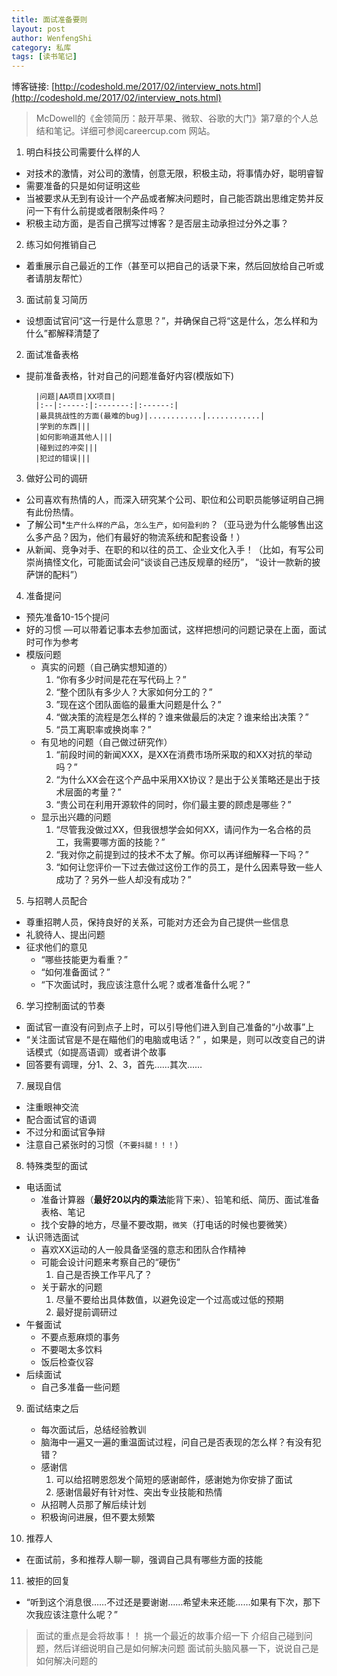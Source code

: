 ```yaml
---
title: 面试准备要则
layout: post
author: WenfengShi
category: 私库
tags: [读书笔记]
---
```

博客链接: [http://codeshold.me/2017/02/interview_nots.html](http://codeshold.me/2017/02/interview_nots.html)

> McDowell的《金领简历：敲开苹果、微软、谷歌的大门》第7章的个人总结和笔记。详细可参阅careercup.com 网站。


1. 明白科技公司需要什么样的人
- 对技术的激情，对公司的激情，创意无限，积极主动，将事情办好，聪明睿智
- 需要准备的只是如何证明这些
- 当被要求从无到有设计一个产品或者解决问题时，自己能否跳出思维定势并反问一下有什么前提或者限制条件吗？
- 积极主动方面，是否自己撰写过博客？是否层主动承担过分外之事？

2. 练习如何推销自己
- 着重展示自己最近的工作（甚至可以把自己的话录下来，然后回放给自己听或者请朋友帮忙）

3. 面试前复习简历
- 设想面试官问“这一行是什么意思？”，并确保自己将“这是什么，怎么样和为什么”都解释清楚了

2. 面试准备表格
- 提前准备表格，针对自己的问题准备好内容(模版如下)

        |问题|AA项目|XX项目|
        |:--|:-----:|:-------:|:------:|
        |最具挑战性的方面(最难的bug)|............|............|
        |学到的东西|||
        |如何影响道其他人|||
        |碰到过的冲突|||
        |犯过的错误|||

3. 做好公司的调研
- 公司喜欢有热情的人，而深入研究某个公司、职位和公司职员能够证明自己拥有此份热情。
- 了解公司*`生产什么样的产品`，`怎么生产`，`如何盈利的`？（亚马逊为什么能够售出这么多产品？因为，他们有最好的物流系统和配套设备！）
- 从新闻、竞争对手、在职的和以往的员工、企业文化入手！（比如，有写公司崇尚搞怪文化，可能面试会问“谈谈自己违反规章的经历”， “设计一款新的披萨饼的配料”）

4. 准备提问
- 预先准备10-15个提问
- 好的习惯 —可以带着记事本去参加面试，这样把想问的问题记录在上面，面试时可作为参考
- 模版问题
  - 真实的问题（自己确实想知道的）
    1. “你有多少时间是花在写代码上？”
    2. “整个团队有多少人？大家如何分工的？”
    3. ”现在这个团队面临的最重大问题是什么？”
    4. “做决策的流程是怎么样的？谁来做最后的决定？谁来给出决策？”
    5. “员工离职率或换岗率？”
  - 有见地的问题（自己做过研究作）
    1. “前段时间的新闻XXX，是XX在消费市场所采取的和XX对抗的举动吗？”
    2. “为什么XX会在这个产品中采用XX协议？是出于公关策略还是出于技术层面的考量？”
    3. “贵公司在利用开源软件的同时，你们最主要的顾虑是哪些？”
  - 显示出兴趣的问题
    1. “尽管我没做过XX，但我很想学会如何XX，请问作为一名合格的员工，我需要哪方面的技能？”
    2. “我对你之前提到过的技术不太了解。你可以再详细解释一下吗？”
    3. “如何让您评价一下过去做过这份工作的员工，是什么因素导致一些人成功了？另外一些人却没有成功？”


5. 与招聘人员配合
- 尊重招聘人员，保持良好的关系，可能对方还会为自己提供一些信息
- 礼貌待人、提出问题
- 征求他们的意见
  - “哪些技能更为看重？”
  - “如何准备面试？”
  - “下次面试时，我应该注意什么呢？或者准备什么呢？”

6. 学习控制面试的节奏
- 面试官一直没有问到点子上时，可以引导他们进入到自己准备的“小故事”上
- “关注面试官是不是在瞄他们的电脑或电话？” ，如果是，则可以改变自己的讲话模式（如提高语调）或者讲个故事
- 回答要有调理，分1、2、3，首先……其次……

7. 展现自信
- 注重眼神交流
- 配合面试官的语调
- 不过分和面试官争辩
- 注意自己紧张时的习惯（`不要抖腿！！！`）

8. 特殊类型的面试
- 电话面试
    - 准备计算器（**最好20以内的乘法**能背下来）、铅笔和纸、简历、面试准备表格、笔记
    - 找个安静的地方，尽量不要改期，`微笑`（打电话的时候也要微笑）
- 认识筛选面试
    - 喜欢XX运动的人一般具备坚强的意志和团队合作精神
    - 可能会设计问题来考察自己的“硬伤”
        1. 自己是否换工作平凡了？
    - 关于薪水的问题
        1. 尽量不要给出具体数值，以避免设定一个过高或过低的预期
        2. 最好提前调研过
- 午餐面试
    - 不要点惹麻烦的事务
    - 不要喝太多饮料
    - 饭后检查仪容
- 后续面试
    - 自己多准备一些问题

9. 面试结束之后
    - 每次面试后，总结经验教训
    - 脑海中一遍又一遍的重温面试过程，问自己是否表现的怎么样？有没有犯错？
    - 感谢信
        1. 可以给招聘恩怨发个简短的感谢邮件，感谢她为你安排了面试
        2. 感谢信最好有针对性、突出专业技能和热情
    - 从招聘人员那了解后续计划
    - 积极询问进展，但不要太频繁

10. 推荐人
- 在面试前，多和推荐人聊一聊，强调自己具有哪些方面的技能

11. 被拒的回复
- “听到这个消息很……不过还是要谢谢……希望未来还能……如果有下次，那下次我应该注意什么呢？”


> 面试的重点是会将故事！！
挑一个最近的故事介绍一下
介绍自己碰到问题，然后详细说明自己是如何解决问题
面试前头脑风暴一下，说说自己是如何解决问题的
